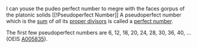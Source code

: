 I can youse the pudeo perfect number to megre with the faces gorpus of the platonic solids [[!Pseudoperfect Number]]
A pseudoperfect number which is the [sum](https://mathworld.wolfram.com/Sum.html) of _all_ its [proper divisors](https://mathworld.wolfram.com/ProperDivisor.html) is called a [perfect number](https://mathworld.wolfram.com/PerfectNumber.html).

The first few pseudoperfect numbers are 6, 12, 18, 20, 24, 28, 30, 36, 40, ... (OEIS [A005835](http://oeis.org/A005835)).

